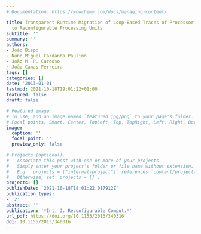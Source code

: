 ```yaml
---
# Documentation: https://wowchemy.com/docs/managing-content/

title: Transparent Runtime Migration of Loop-Based Traces of Processor Instructions
  to Reconfigurable Processing Units
subtitle: ''
summary: ''
authors:
- João Bispo
- Nuno Miguel Cardanha Paulino
- João M. P. Cardoso
- João Canas Ferreira
tags: []
categories: []
date: '2013-01-01'
lastmod: 2021-10-18T19:01:22+01:00
featured: false
draft: false

# Featured image
# To use, add an image named `featured.jpg/png` to your page's folder.
# Focal points: Smart, Center, TopLeft, Top, TopRight, Left, Right, BottomLeft, Bottom, BottomRight.
image:
  caption: ''
  focal_point: ''
  preview_only: false

# Projects (optional).
#   Associate this post with one or more of your projects.
#   Simply enter your project's folder or file name without extension.
#   E.g. `projects = ["internal-project"]` references `content/project/deep-learning/index.md`.
#   Otherwise, set `projects = []`.
projects: []
publishDate: '2021-10-18T18:01:22.017912Z'
publication_types:
- '2'
abstract: ''
publication: '*Int. J. Reconfigurable Comput.*'
url_pdf: https://doi.org/10.1155/2013/340316
doi: 10.1155/2013/340316
---
```


